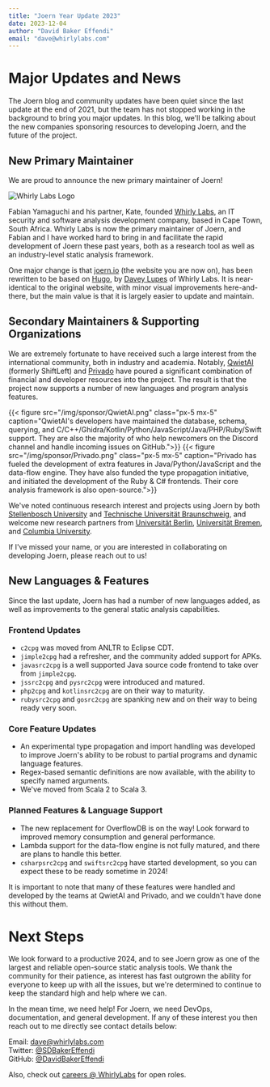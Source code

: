 ```yaml
---
title: "Joern Year Update 2023"
date: 2023-12-04
author: "David Baker Effendi"
email: "dave@whirlylabs.com"
---
```


# Major Updates and News

The Joern blog and community updates have been quiet since the last update at the end of 2021, but
the team has not stopped working in the background to bring you major updates. In this blog, we'll
be talking about the new companies sponsoring resources to developing Joern, and the future of the
project.

## New Primary Maintainer

We are proud to announce the new primary maintainer of Joern!

![Whirly Labs Logo](/img/sponsor/WhirlyLabs.png "Whirly Labs Logo")

Fabian Yamaguchi and his partner, Kate, founded [Whirly Labs](https://whirlylabs.com), an IT security
and software analysis development company, based in Cape Town, South Africa. Whirly Labs is now the
primary maintainer of Joern, and Fabian and I have worked hard to bring in and facilitate the rapid
development of Joern these past years, both as a research tool as well as an industry-level static
analysis framework.

One major change is that [joern.io](https://joern.io) (the website you are now on), has been
rewritten to be based on [Hugo](https://gohugo.io), by [Davey Lupes](https://twitter.com/daveylupes)
of Whirly Labs. It is near-identical to the original website, with minor visual improvements
here-and-there, but the main value is that it is largely easier to update and maintain.

## Secondary Maintainers & Supporting Organizations

We are extremely fortunate to have received such a large interest from the international community,
both in industry and academia. Notably, [QwietAI](https://qwiet.ai) (formerly ShiftLeft) and
[Privado](https://www.privado.ai) have poured a significant combination of financial and developer 
resources into the project. The result is that the project now supports a number of new languages
and program analysis features.

{{< figure src="/img/sponsor/QwietAI.png" class="px-5 mx-5" caption="QwietAI's developers have maintained the database, schema, querying, and C/C++/Ghidra/Kotlin/Python/JavaScript/Java/PHP/Ruby/Swift support. They are also the majority of who help newcomers on the Discord channel and handle incoming issues on GitHub.">}}
{{< figure src="/img/sponsor/Privado.png" class="px-5 mx-5" caption="Privado has fueled the development of extra features in Java/Python/JavaScript and the data-flow engine. They have also funded the type propagation initiative, and initiated the development of the Ruby & C# frontends. Their core analysis framework is also open-source.">}}

We've noted continuous research interest and projects using Joern by both [Stellenbosch
University](http://www.sun.ac.za/english) and [Technische Universität
Braunschweig](https://www.tu-braunschweig.de/en/), and welcome new research partners from
[Universität Berlin](https://www.tu.berlin), [Universität Bremen](https://www.uni-bremen.de/en/),
and [Columbia University](https://www.columbia.edu).

If I've missed your name, or you are interested in collaborating on developing Joern, please reach
out to us!

## New Languages & Features

Since the last update, Joern has had a number of new languages added, as well as improvements to the
general static analysis capabilities.

### Frontend Updates

* `c2cpg` was moved from ANLTR to Eclipse CDT.
* `jimple2cpg` had a refresher, and the community added support for APKs.
* `javasrc2cpg` is a well supported Java source code frontend to take over from `jimple2cpg`.
* `jssrc2cpg` and `pysrc2cpg` were introduced and matured.
* `php2cpg` and `kotlinsrc2cpg` are on their way to maturity.
* `rubysrc2cpg` and `gosrc2cpg` are spanking new and on their way to being ready very soon.

### Core Feature Updates

* An experimental type propagation and import handling was developed to improve Joern's ability to
  be robust to partial programs and dynamic language features.
* Regex-based semantic definitions are now available, with the ability to specify named arguments.
* We've moved from Scala 2 to Scala 3.

### Planned Features & Language Support

* The new replacement for OverflowDB is on the way! Look forward to improved memory consumption and
  general performance.
* Lambda support for the data-flow engine is not fully matured, and there are plans to handle this
  better.
* `csharpsrc2cpg` and `swiftsrc2cpg` have started development, so you can expect these to be ready
  sometime in 2024! 

It is important to note that many of these features were handled and developed by the teams at
QwietAI and Privado, and we couldn't have done this without them.

# Next Steps

We look forward to a productive 2024, and to see Joern grow as one of the largest and reliable
open-source static analysis tools. We thank the community for their patience, as interest has fast
outgrown the ability for everyone to keep up with all the issues, but we're determined to continue
to keep the standard high and help where we can.

In the mean time, we need help! For Joern, we need DevOps, documentation, and general development.
If any of these interest you then reach out to me directly see contact details below:

Email: dave@whirlylabs.com  
Twitter: [@SDBakerEffendi](https://twitter.com/SDBakerEffendi)  
GitHub: [@DavidBakerEffendi](https://github.com/DavidBakerEffendi) 

Also, check out [careers @ WhirlyLabs](https://whirlylabs.com/careers/) for open roles.
